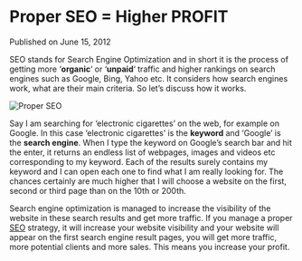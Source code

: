 # Proper SEO = Higher PROFIT

Published on June 15, 2012

SEO stands for Search Engine Optimization and in short it is the process of getting more ‘**organic**‘ or ‘**unpaid**‘ traffic and higher rankings on search engines such as Google, Bing, Yahoo etc. It considers how search engines work, what are their main criteria. So let’s discuss how it works.

![Proper SEO](https://www.seocentury.com/wp-content/uploads/2012/02/seo-profit.jpg)

Say I am searching for ‘electronic cigarettes’ on the web, for example on Google. In this case ‘electronic cigarettes’ is the **keyword** and ‘Google’ is the **search engine**. When I type the keyword on Google’s search bar and hit the enter, it returns an endless list of webpages, images and videos etc corresponding to my keyword. Each of the results surely contains my keyword and I can open each one to find what I am really looking for. The chances certainly are much higher that I will choose a website on the first, second or third page than on the 10th or 200th.

Search engine optimization is managed to increase the visibility of the website in these search results and get more traffic. If you manage a proper [SEO](https://www.seocentury.com "SEO Services") strategy, it will increase your website visibility and your website will appear on the first search engine result pages, you will get more traffic, more potential clients and more sales. This means you increase your profit.
	